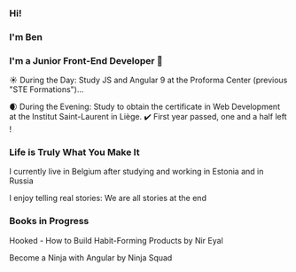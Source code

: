 ### Hi!
### I'm Ben 
### I'm a Junior Front-End Developer 👋

:sunny: During the Day: Study JS and Angular 9 at the Proforma Center (previous "STE Formations")...

:waxing_crescent_moon: During the Evening: Study to obtain the certificate in Web Development at the Institut Saint-Laurent in Liège. :heavy_check_mark: First year passed, one and a half left !



###  Life is Truly What You Make It
I currently live in Belgium after studying and working in Estonia and in Russia

I enjoy telling real stories: We are all stories at the end

### Books in Progress
Hooked - How to Build Habit-Forming Products by Nir Eyal

Become a Ninja with Angular by Ninja Squad


<!--
**BenoitMayeur/BenoitMayeur** is a ✨ _special_ ✨ repository because its `README.md` (this file) appears on your GitHub profile.

Here are some ideas to get you started:

- 🔭 I’m currently working on ...
- 🌱 I’m currently learning ...
- 👯 I’m looking to collaborate on ...
- 🤔 I’m looking for help with ...
- 💬 Ask me about ...
- 📫 How to reach me: ...
- 😄 Pronouns: ...
- ⚡ Fun fact: ...
-->
